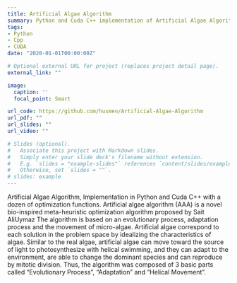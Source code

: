 ```yaml
---
title: Artificial Algae Algorithm
summary: Python and Cuda C++ implementation of Artificial Algae Algorithm.
tags:
- Python
- Cpp
- CUDA
date: "2020-01-01T00:00:00Z"

# Optional external URL for project (replaces project detail page).
external_link: ""

image:
  caption: ''
  focal_point: Smart

url_code: https://github.com/husmen/Artificial-Algae-Algorithm
url_pdf: ""
url_slides: ""
url_video: ""

# Slides (optional).
#   Associate this project with Markdown slides.
#   Simply enter your slide deck's filename without extension.
#   E.g. `slides = "example-slides"` references `content/slides/example-slides.md`.
#   Otherwise, set `slides = ""`.
# slides: example
---
```


Artificial Algae Algorithm, Implementation in Python and Cuda C++ with a dozen of optimization functions.
Artificial algae algorithm (AAA) is a novel bio-inspired meta-heuristic optimization algorithm proposed by Sait AliUymaz The algorithm is based on an evolutionary process, adaptation process and the movement of micro-algae. Artificial algae correspond to each solution in the problem space by idealizing the characteristics of algae. Similar to the real algae, artificial algae can move toward the source of light to photosynthesize with helical swimming, and they can adapt to the environment, are able to change the dominant species and can reproduce by mitotic division. Thus, the algorithm was composed of 3 basic parts called “Evolutionary Process”, “Adaptation” and “Helical Movement”.